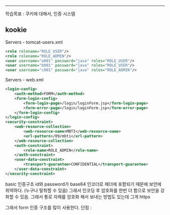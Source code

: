 <hr>

학습목표 : 쿠키에 대해서, 인증 시스템

## kookie


Servers - tomcat-users.xml
```xml
<role rolename="ROLE_USER"/>
<role rolename="ROLE_ADMIN"/>
<user username="a001" password="java" roles="ROLE_USER"/>
<user username="b001" password="java" roles="ROLE_USER"/>
<user username="c001" password="java" roles="ROLE_ADMIN"/>
```

Servers - web.xml
```xml
<login-config>
	<auth-method>FORM</auth-method>
	<form-login-config>
		<form-login-page>/login/loginForm.jsp</form-login-page>
		<form-error-page>/login/loginForm.jsp</form-error-page>
	</form-login-config>
</login-config>
<security-constraint>
	<web-resource-collection>
		<web-resource-name>MBTI</web-resource-name>
		<url-pattern>/09/mbti</url-pattern>
	</web-resource-collection>
	<auth-constraint>
		<role-name>ROLE_ADMIN</role-name>
	</auth-constraint>
	<user-data-constraint>
		<transport-guarantee>CONFIDENTIAL</transport-guarantee>
	</user-data-constraint>
</security-constraint>
```

basic 인증구조
id와 password가 base64 인코더로 헤더에 포함되기 때문에 
보안에 취약하다. (누구나 탈취할 수 있음)
그래서 인코딩 후 암호화를 한번 더 함으로 보안을 강화할 수 있음.
그래서 통로 자체를 암호화 해서 보내는 방법도 있는데 그게 https

그래서 form 인증 구조를 많이 사용한다.
단점 : 